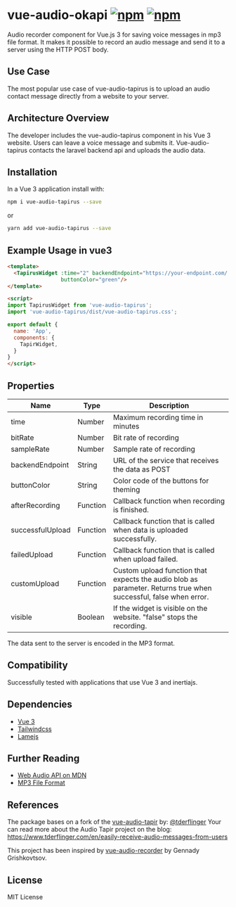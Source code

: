 # vue-audio-okapi [![npm](https://img.shields.io/npm/v/vue-audio-tapir)](https://www.npmjs.com/package/vue-audio-tapir) [![npm](https://img.shields.io/npm/l/vue-audio-tapir)](https://www.npmjs.com/package/vue-audio-tapir)

Audio recorder component for Vue.js 3 for saving voice messages in mp3 file format. It makes it possible to record an audio message and send it to a server using the HTTP POST body.

## Use Case

The most popular use case of vue-audio-tapirus is to upload an audio contact message directly from a website to your server.
 
## Architecture Overview

The developer includes the vue-audio-tapirus component in his Vue 3 website. Users can leave 
a voice message and submits it. Vue-audio-tapirus contacts the laravel backend api and uploads the audio data. 

## Installation

In a Vue 3 application install with:

```bash
npm i vue-audio-tapirus --save
```

or
```bash
yarn add vue-audio-tapirus --save
```

## Example Usage in vue3

```html
<template>
  <TapirusWidget :time="2" backendEndpoint="https://your-endpoint.com/.netlify/functions/audio-message" 
                 buttonColor="green"/>
</template>

<script>
import TapirusWidget from 'vue-audio-tapirus';
import 'vue-audio-tapirus/dist/vue-audio-tapirus.css';

export default {
  name: 'App',
  components: {
    TapirWidget,
  }
}
</script>
```

## Properties

| Name             | Type     | Description                                                                                                      | 
|------------------|----------|------------------------------------------------------------------------------------------------------------------|
| time             | Number   | Maximum recording time in minutes                                                                                |
| bitRate          | Number   | Bit rate of recording                                                                                            |
| sampleRate       | Number   | Sample rate of recording                                                                                         |
| backendEndpoint  | String   | URL of the service that receives the data as POST                                                                |
| buttonColor      | String   | Color code of the buttons for theming                                                                            |
| afterRecording   | Function | Callback function when recording is finished.                                                                    |
| successfulUpload | Function | Callback function that is called when data is uploaded successfully.                                             |
| failedUpload     | Function | Callback function that is called when upload failed.                                                             |
| customUpload     | Function | Custom upload function that expects the audio blob as parameter. Returns true when successful, false when error. |
| visible          | Boolean  | If the widget is visible on the website. "false" stops the recording.                                            |                                                                                          |

The data sent to the server is encoded in the MP3 format.

## Compatibility

Successfully tested with applications that use Vue 3 and inertiajs. 

## Dependencies

- [Vue 3](https://v3.vuejs.org/)
- [Tailwindcss](https://tailwindcss.com/)
- [Lamejs](https://github.com/zhuker/lamejs)

## Further Reading

- [Web Audio API on MDN](https://developer.mozilla.org/en-US/docs/Web/API/Web_Audio_API)
- [MP3 File Format](https://en.wikipedia.org/wiki/MP3)

## References

The package bases on a fork of the [vue-audio-tapir](https://github.com/tderflinger/vue-audio-tapir) by: [@tderflinger](https://twitter.com/tderflinger)
Your can read more about the Audio Tapir project on the blog:
https://www.tderflinger.com/en/easily-receive-audio-messages-from-users

This project has been inspired by [vue-audio-recorder](https://github.com/grishkovelli/vue-audio-recorder) by Gennady Grishkovtsov.

## License

MIT License
